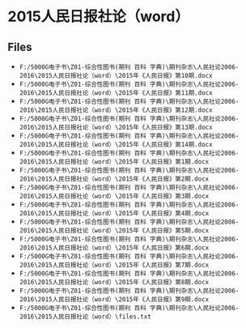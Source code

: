 # 2015人民日报社论（word）

## Files

- `F:/5000G电子书\Z01-综合性图书(期刊 百科 字典)\期刊杂志\人民社论2006-2016\2015人民日报社论（word）\2015年《人民日报》第10期.docx`
- `F:/5000G电子书\Z01-综合性图书(期刊 百科 字典)\期刊杂志\人民社论2006-2016\2015人民日报社论（word）\2015年《人民日报》第11期.docx`
- `F:/5000G电子书\Z01-综合性图书(期刊 百科 字典)\期刊杂志\人民社论2006-2016\2015人民日报社论（word）\2015年《人民日报》第12期.docx`
- `F:/5000G电子书\Z01-综合性图书(期刊 百科 字典)\期刊杂志\人民社论2006-2016\2015人民日报社论（word）\2015年《人民日报》第13期.docx`
- `F:/5000G电子书\Z01-综合性图书(期刊 百科 字典)\期刊杂志\人民社论2006-2016\2015人民日报社论（word）\2015年《人民日报》第14期.docx`
- `F:/5000G电子书\Z01-综合性图书(期刊 百科 字典)\期刊杂志\人民社论2006-2016\2015人民日报社论（word）\2015年《人民日报》第1期.docx`
- `F:/5000G电子书\Z01-综合性图书(期刊 百科 字典)\期刊杂志\人民社论2006-2016\2015人民日报社论（word）\2015年《人民日报》第2期.docx`
- `F:/5000G电子书\Z01-综合性图书(期刊 百科 字典)\期刊杂志\人民社论2006-2016\2015人民日报社论（word）\2015年《人民日报》第3期.docx`
- `F:/5000G电子书\Z01-综合性图书(期刊 百科 字典)\期刊杂志\人民社论2006-2016\2015人民日报社论（word）\2015年《人民日报》第4期.docx`
- `F:/5000G电子书\Z01-综合性图书(期刊 百科 字典)\期刊杂志\人民社论2006-2016\2015人民日报社论（word）\2015年《人民日报》第5期.docx`
- `F:/5000G电子书\Z01-综合性图书(期刊 百科 字典)\期刊杂志\人民社论2006-2016\2015人民日报社论（word）\2015年《人民日报》第6期.docx`
- `F:/5000G电子书\Z01-综合性图书(期刊 百科 字典)\期刊杂志\人民社论2006-2016\2015人民日报社论（word）\2015年《人民日报》第7期.docx`
- `F:/5000G电子书\Z01-综合性图书(期刊 百科 字典)\期刊杂志\人民社论2006-2016\2015人民日报社论（word）\2015年《人民日报》第8期.docx`
- `F:/5000G电子书\Z01-综合性图书(期刊 百科 字典)\期刊杂志\人民社论2006-2016\2015人民日报社论（word）\2015年《人民日报》第9期.docx`
- `F:/5000G电子书\Z01-综合性图书(期刊 百科 字典)\期刊杂志\人民社论2006-2016\2015人民日报社论（word）\files.txt`

